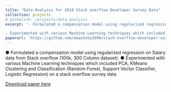 ```yaml
---
title: "Data Analysis for 2018 Stack overflow Developer Survey Data"
collection: projects
# permalink: /projects/data-analysis
excerpt: '- Formulated a compensation model using regularized regression on Salary data from Stack overflow (100k, 300 Column dataset).

- Experimented with various Machine Learning techniques which included PCA, KMeans Clustering and Classification (Random Forest, Support Vector Classifier, Logistic Regression) on a stack overflow survey data'
paperurl: 'https://github.com/akashsky1994/stack-overflow-developer-survey-analysis'
---
```

● Formulated a compensation model using regularized regression on Salary data from Stack overflow (100k, 300 Column dataset).
● Experimented with various Machine Learning techniques which included PCA, KMeans Clustering and Classification (Random Forest, Support Vector Classifier, Logistic Regression) on a stack overflow survey data

[Download paper here](https://github.com/akashsky1994/stack-overflow-developer-survey-analysis)